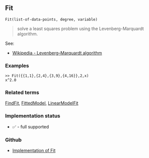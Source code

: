 ## Fit  

```
Fit(list-of-data-points, degree, variable)
```
 
> solve a least squares problem using the Levenberg-Marquardt algorithm.
   
See:  
* [Wikipedia - Levenberg–Marquardt algorithm](https://en.wikipedia.org/wiki/Levenberg%E2%80%93Marquardt_algorithm) 
 
### Examples

```
>> Fit({{1,1},{2,4},{3,9},{4,16}},2,x)
x^2.0
```

### Related terms 
[FindFit](FindFit.md), [FittedModel](FittedModel.md), [LinearModelFit](LinearModelFit.md) 






### Implementation status

* &#x2705; - full supported

### Github

* [Implementation of Fit](https://github.com/axkr/symja_android_library/blob/master/symja_android_library/matheclipse-core/src/main/java/org/matheclipse/core/builtin/CurveFitterFunctions.java#L292) 
